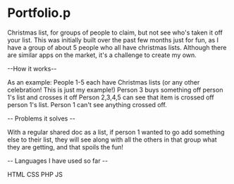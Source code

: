 # Portfolio.p

Christmas list, for groups of people to claim, but not see who's taken it off your list.
This was initially built over the past few months just for fun, as I have a group of about 5 people who all have christmas lists.
Although there are similar apps on the market, it's a challenge to create my own.

--How it works--

As an example:
People 1-5 each have Christmas lists (or any other celebration! This is just my example!)
Person 3 buys something off person 1's list and crosses it off
Person 2,3,4,5 can see that item is crossed off person 1's list.
Person 1 can't see anything crossed off.

-- Problems it solves -- 

With a regular shared doc as a list, if person 1 wanted to go add something else to their list, they will see along with
all the others in that group what they are getting, and that spoils the fun! 

-- Languages I have used so far --

HTML
CSS
PHP
JS


